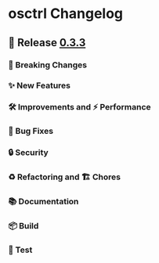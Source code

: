 # osctrl Changelog

## 🔖 Release [0.3.3](https://github.com/jmpsec/osctrl/releases/tag/v0.3.3)

### 🚨 Breaking Changes

### ✨ New Features

### 🛠 Improvements and ⚡️ Performance

### 🐛 Bug Fixes

### 🔒 Security

### ♻️ Refactoring and 🏗 Chores

### 📚 Documentation

### 📦 Build

### 🚦 Test

